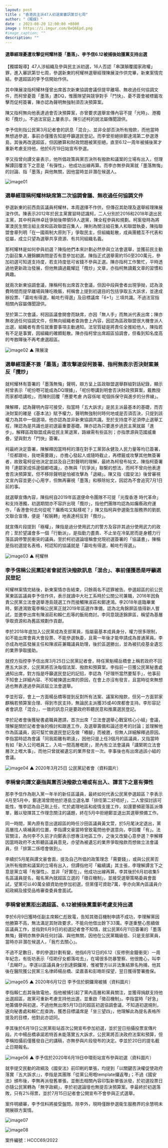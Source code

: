 ```yaml
---
layout: post
title : "香港民主派47人初選案審訊第廿七周"
author: "《獨媒》"
date  : 2023-08-20 12:00:00 +0800
image : https://i.imgur.com/8eQ6Epd.png
#image_caption: ""
description: ""
---
```


#### 選舉經理憂遭攻擊促柯耀林簽「墨落」、李予信6.12被捕後始獲黨支持出選

<!--more-->

【獨媒報導】47人涉組織及參與民主派初選，16人否認「串謀顛覆國家政權」罪，進入審訊第廿七周，參選新東的柯耀林選舉經理陳展浚作供完畢，新東案情完結，參選超區的李予信開始作供。

其中陳展浚指柯耀林僅曾出席首次新東協調會議但提早離場、無收過任何協調文件，而柯曾憂簽「墨落」遭DQ，惟團隊望與競爭對手「鬥快」、憂不簽會被標籤攻擊而促柯簽署，陳亦認為聲明無強制須否決預算案。

陳又指柯無向他表達過會否決預算案，亦曾要求選舉宣傳內容不提「光時」、港獨和「攬炒」。不過法官庭上屢表示，陳引述柯的說法屬傳聞證供。

李予信則指公民黨3月記者會的訊息「混合」、並非全部否決所有撥款，而他當時無想過參選，事前亦僅獲告知是呼籲選民登記。而李曾拒絕排鄭達鴻第二參選港島，其後再改選超區，但因勝算和財政問題被黨拒絕，直至6.12一周年被捕後黨才重新考慮支持他，他於6月19日始宣布參選。

李又指曾向譚文豪表示，他所倡政策與黨否決所有撥款和議案的立場有出入，但理解譚回覆言下之意是「有彈性」、他成功出線再算。而李亦無參與黨就「墨落無悔」的討論、指「墨落」與他無關，因他當時並非潛在候選人。

![image01](https://i.imgur.com/2KjoOqM.png)


### 選舉經理稱柯耀林缺席第二次協調會議、無收過任何協調文件

參選新東的前西貢區議員柯耀林，本周選擇不作供，但傳召其助理及選舉經理陳展浚作供。陳表示2012年於民主黨實習時認識柯，二人分別於2016和2018年退出民主黨，其中柯與林卓廷爭拗後帶領59人退黨，陳全程參與和規劃。柯案發時為將軍澳民生關注組主席和區政聯盟召集人，陳則為關注組召集人和聯盟執委，陳指聯盟會章列明「在一國兩制大原則下」爭取民主，但組織鬆散，成員團體互不代表和從屬，成立只望為選舉共享資源、有共同組織名義。

那柯耀林是如何參與初選？陳指他們本來計劃必然參與立法會選舉，並獲前民主動力副召集人鍾錦麟詢問是否有意參加初選。陳指正式選舉需約150至200萬元，參加初選可知道支持度，若支持度低可省錢不參與正選。陳亦指柯工作繁忙，平時透過他更新政治發展，但他無讀過戴耀廷「攬炒」文章，亦指柯無讀戴文章的習慣和興趣。

就兩次新東協調會議，陳稱柯有出席首次會議，但因中段與會者出現爭拗，認為浪費時間而提早離場與陳吃晚飯，柯稱會上提到初選目的包括爭取五大訴求，並達成辦投票、「贏咗有得選，輸咗冇得選」及目標議席「6+1」三項共識。不過法官指相關內容屬傳聞證供。

至於第二次會議，柯因區議會開會而缺席，亦因「無人手」而無派代表出席；陳亦無收過任何協調文件，但無向組織者查詢會上內容，因認為區政聯盟很大機會派人出選，組織者有責任就重要事項主動通知。法官質疑是將責任全推給他人，陳指若有不足是事實，因組織的確頗鬆散。陳亦指柯曾出席超區協調會，但看到知名度高的岑敖暉後不再考慮選超區。

![image02](https://i.imgur.com/5grxwyY.png)
▲ 陳展浚


### 選舉經理憂不簽「墨落」遭攻擊遂促柯簽署、指柯無表示否決財案兼反「攬炒」

就柯耀林有簽署的「墨落無悔」聲明，辯方呈上區政聯盟選舉群組對話紀錄，顯示柯曾表示「呢份嘢可能成為DQ理據」，「呢份嘢講到明會否決財政預算案，戴教授而家都唔講啦」，而陳則回覆「應要考慮 內容係啱 呢個係保守與進步的分界線」。

陳解釋，認為聲明內容可接受，指當時「五大訴求」是民主派最基本的基礎，而否決財案的確是《基本法》賦予權力，聲明無強制何時何地或是否須否決，只提到該權力為其中一個選項，他亦認為並非新東協調共識。至於支持度不足須停止選舉工程，陳認為是共識也是初選最重要基礎。陳亦認為只要進步過民主黨就屬「進步」，解釋區政聯盟成員從民主黨退黨，路線需有些區別；亦指票源與范國威重疊，望與對方「鬥快」簽署。

柯最終決定簽署，陳解釋因當時柯的潛在對手工黨郭永健及人民力量等均已簽署，「佢都跟咗，我哋需要跟」，亦擔心發起人或隨時截止，再標籤或攻擊其他無簽署者，故致電柯促他決定並談及自己對聲明的理解，最終為柯發布帖文。陳指柯簽署時「連鄒家成係邊個都唔識」，亦無與「抗爭派」聯繫的想法，而柯不曾向他表達會否決預算案，但不移除聲明是怕被攻擊為「退縮」。陳又指《國安法》後曾審視文宣內容並更小心用字，但無再審視「墨落」和移除帖文，因認為不會追究7月1日前的事。

就選舉宣傳內容，陳指柯自2019年區選便命令團隊不可提「光復香港 時代革命」和支持港獨，初選期間亦不容許出現「攬炒」，指他們團隊均認為如癱瘓政府運作，「香港會何去何從呢？癱瘓咗又點樣呢？」陳又指柯與參選衞生服務界的劉凱文聯合宣傳，便是「較婉轉」地表達柯反對「攬炒」。

就宣傳片段提到「極權」，陳指是過分使用武力的警方及容許其過分使用武力的政府；至於望議會多一個「行動派」，是指勤力盡責、不止坐在冷氣房而是身體力行落區調停警民衝突的議員。至於柯初選論壇稱會兌現初選簽署的「協議書」，陳稱是指初選提名表格，柯認知的協議就是「贏咗有得選，輸咗冇得選」。

![image03](https://i.imgur.com/Rn7qjna.png)
▲ 柯耀林


### 李予信稱公民黨記者會就否決撥款訊息「混合」、事前僅獲悉是呼籲選民登記

柯耀林案情完結後，新東案情亦告結束，只餘兩名不認罪被告。參選超區的前公民黨東區區議員李予信作供，表示就讀中大社工系時於公關公司兼職，2016年因負責公民黨立法會選舉港島競選工作而接觸陳淑莊和鄭達鴻。李2018年底臨畢業時，鄭達鴻致電李稱公民黨正就2019年區選作準備，認為北角錦屏區值得新人嘗試，並邀李出席有陳淑莊和賴仁彪等的飯局商討。李同意競逐錦屏區，稱望為基層爭取資源和為舊區規劃作貢獻。

李於2018年底加入公民黨成為支部黨員，指屬最基本成員身分，權力很多限制，如不能出席會員大會投票、不能參選執委，且需一年後才能申請成為普通黨員。李亦成為地區發展主任和陳淑莊兼職議員助理，後於區選勝出，並為被抗疫基金遺忘的業界爭取援助。

就控方指控李予信出席3月25日公民黨記者會，時任黨魁楊岳橋會上稱若政府不回應五大訴求，公民黨將否決每個法案、撥款和預算案。李指前一日獲公民黨秘書處通知出席，對方指是呼籲選民登記的記招，李認為「好理所當然要幫手」，他事前不知會上詳細內容、不知被揀選出席的原因，在會上亦沒有發言，且當時從來無想過也無表達過參與該屆立法會選舉。

李並形容，會上一方面楊岳橋等提到反對所有法案、議案和撥款，但另一方面郭家麒稱若預算案合理、得到市民支持，無論民主派獲35或40席都會支持。李形容記者會訊息「混合」，一致的訊息只是要政府聆聽民意和推廣選民登記。

李於記者會後獲秘書處職員邀請，首次出席「立法會選舉心戰室核心小組」會議，理解是關於記者會後的檢討和跟進工作，及選舉籌備和論述思考的討論；並理解他作為區議員，因可幫忙做選民登記及做「樁腳」而被邀，但無人詳細解釋過原因。李指當時認為會議「同我距離有啲遠」，因他只是上任3個月的區議員，又指當時有如「新入公司嘅員工，入咗一間高層嘅房」，房內有立法會議員「講緊啲立法會層次上嘅大事」，而他只曾就被遺忘的業界發言一次。李事後也有出席過該小組的會議。

![image04](https://i.imgur.com/Wpqc2g6.png)
▲ 2020年3月25日 公民黨記者會（資料圖片）


### 李稱曾向譚文豪指與黨否決撥款立場或有出入、譚言下之意有彈性

那李予信作為剛入黨一年半的新任區議員，最終如何代表公民黨參選超區？李表示4月至5月中，鄭達鴻曾問他於港島立選名單「排佢第二好唔好」，二人曾探討該可能性，惟李認為自己剛上任，忙於處理地區和疫情支援工作，如還要頻密落區派傳單，難以發揮其工作理念關注的議題，終在5月中拒絕鄭並退出其選舉預備工作。

同一時間，黨內原有意出選超區的時任沙田區議員黃文萱，於5月尾決定退出，黨高層找人填補黃的位置，李指譚文豪當時曾致電問他參選意向，李回覆「有」。法官關注，為何李不久前才向鄭表示想專注地區工作，之後又改變心意參選？李解釋因當時政府不太聆聽區議員意見，亦望為被遺忘的業界爭取撥款而想做立法會議員，但「排第二係唔會做到」。

李續於5月尾與譚文豪會面，提及自己所倡的政策理念「需要錢」，或與公民黨否決所有撥款和議案的立場有出入，但譚指他可「繼續講」其主張，李理解譚言下之意是黨立場「有彈性」、並非「好實在」，他成功出線再算。李其後於6月初收集5名區議員提名，報名黨內就超區立選的「徵召機制」，並接受選舉策略委員會面試，望黨可以40萬全額資助他參加初選，但黨僅可資助7萬，李亦向黨內區議員介紹政綱及接受品格審查委員會面試。


### 李稱曾被黨拒出選超區、6.12被捕後黨重新考慮支持出選

李於6月9日獲時任副主席賴仁彪致電，告知其徵召機制申請不成功，李理解黨因他勝算不高，無法滿足其財政要求，不能向他借出餘下33萬。李遂重整心態續做區議員工作，並指對6月9日的初選記者會不知情，就公民黨6月11日簽署的「墨落無悔」聲明亦無參與任何討論、與他無關，因他在公民黨職級低、只是支部黨員，當時亦非潛在候選人，「我冇去關心」。

不過不足數日，李的參選計劃有變，他指6月12日的6.12（反修例金鐘衝突）一周年紀念，有街坊表示「佢啲仔女都落咗去」，在場很多防暴警察、他很擔心，叫李「去睇吓」。李遂以區議員身分到達銅鑼灣，惟被警方以非法集結罪名拘捕，他其後在醫院獲公民黨三名律師楊岳橋、梁嘉善和彭皓昕探望，翌日獲得警署擔保。

![image05](https://i.imgur.com/95JRKiR.png)
▲ 2020年6月12日 李予信於銅鑼灣被捕（資料圖片）

李指賴仁彪其後致電他，指他被捕引起了黨內高層和黨員關注，並獲得捐獻支持他出選超區，故黨可重新考慮支持他出選，並重啟「徵召機制」。李指當時「好急」地籌備參與初選，不過他無出席5月13日的超區初選協調會議，不知道初選規則，遂向秘書處和賴仁彪查詢，獲悉目標議席是「坐三望四」，他理解此為提名表格所提及的目標，他對此亦認同。

李其後於6月19日公民黨街站首次公開宣布參加初選，並於翌日拍攝投票宣傳片段。片中楊岳橋承諾若特首未能落實五大訴求，公民黨將否決政府法案和預算，但李稱拍攝前僅獲發自己的講稿，亦無參與片段發布的決定。李並於20日的提名截止日期報名。

![image06](https://i.imgur.com/5wNgKin.png)
▲ 李予信於2020年6月19日中環街站宣布參與初選（資料圖片）

就李提交民動的政綱及《國安法》前印刷的單張，均提到「以關鍵否決權促使政府落實『五大訴求』」，李指是其團隊「從黨公用嘅template攞返嚟」；不過《國安法》頒布後，李無再派發舊單張，並刪去相關內容印製新單張派發，於初選投票日亦隨公民黨轉為「無字政綱」，李於初選論壇也無提否決預算案。李最終於初選落敗，只有2%得票，並於7月15日記者會公開宣布不會參與正式選舉。

案件明續審，李予信料將接受盤問。除李外，現時僅餘參選衞生服務界的余慧明未開展辯方案情。

![image07](https://i.imgur.com/ME8BTEe.png)

![image08](https://i.imgur.com/n9X59Qy.png)

案件編號：HCCC69/2022

<!--END-->
